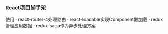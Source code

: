 ### React项目脚手架
使用
· react-router-4处理路由
· react-loadable实现Component懒加载
· redux管理应用数据
· redux-saga作为异步处理方案
